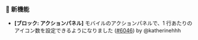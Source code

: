 ### 🎉 新機能

* **[ブロック: アクションパネル]** モバイルのアクションパネルで、1 行あたりのアイコン数を設定できるようになりました ([#6046](https://github.com/nocobase/nocobase/pull/6046)) by @katherinehhh
